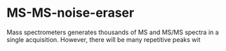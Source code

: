 # MS-MS-noise-eraser
Mass spectrometers generates thousands of MS and MS/MS spectra in a single acquisition. However, there will be many repetitive peaks wit
